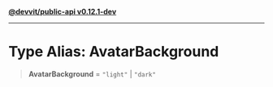 [**@devvit/public-api v0.12.1-dev**](../../../../../../README.md)

---

# Type Alias: AvatarBackground

> **AvatarBackground** = `"light"` \| `"dark"`
